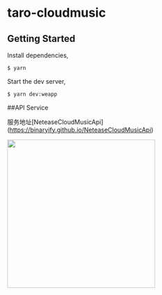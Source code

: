 # taro-cloudmusic



## Getting Started

Install dependencies,

```bash
$ yarn

```

Start the dev server,

```bash
$ yarn dev:weapp

```
##API Service 

 
服务地址[NeteaseCloudMusicApi]
(https://binaryify.github.io/NeteaseCloudMusicApi)

<image width="340" src="https://github.com/Qiluzz/taro-cloudmusic/blob/master/screenshot/%E9%A6%96%E9%A1%B5.jpg"/>

